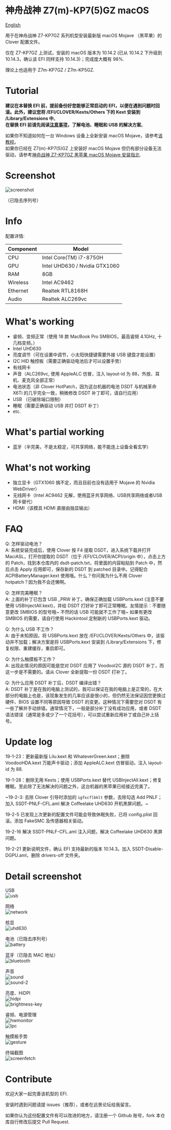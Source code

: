 # 神舟战神 Z7(m)-KP7(5)GZ macOS

[English](README-en.md)

用于在神舟战神 Z7-KP7GZ 系列机型安装最新版 macOS Mojave （黑苹果）的 Clover 配置文件。

仅在 Z7-KP7GZ 上测试，安装的 macOS 版本为 10.14.2 (已从 10.14.2 下升级到 10.14.3，确认该 EFI 同样支持 10.14.3)；完成度大概有 98%.

理论上也适用于 Z7m-KP7GZ / Z7m-KP5GZ.

# Tutorial

**建议在本替换 EFI 前，提前备份好您能够正常启动的 EFI，以便在遇到问题时回滚。此外，建议您将 /EFI/CLOVER/Kexts/Others 下的 Kext 安装到 /Library/Extensions 中**。  
**在替换 EFI 前请先阅读[注意事项](#FAQ)，了解电池、睡眠和 USB 的解决方案**。  

如果你不知道如何在一台 Windows 设备上全新安装 macOS Mojave，请参考[该教程](http://blog.daliansky.net/Lenovo-Xiaoxin-Air-13-macOS-Mojave-installation-tutorial.html)。  
如果你已经在 Z7(m)-KP7(5)GZ 上安装好 macOS Mojave 但仍有部分设备无法驱动，请参考[神舟战神 Z7-KP7GZ 黑苹果 macOS Mojave 安装指北](https://kirainmoe.com/blog/post/guide-on-hasee-z7-kp7gz-hackintosh-macos-mojave/).

# Screenshot

![screenshot](https://wx1.sinaimg.cn/large/9f1137b1gy1g0fim4a7ezj21770oan6a.jpg)

（已隐去序列号）

# Info

配置详情:

| Component | Model |
|--|--|
| CPU | Intel Core(TM) i7-8750H | 
| GPU | Intel UHD630 / Nvidia GTX1060
| RAM | 8GB |
| Wireless | Intel AC9462 |
| Ethernet | Realtek RTL8168H |
| Audio | Realtek ALC269vc |

# What's working

- 睿频、变频正常（使用 18 款 MacBook Pro SMBIOS，最高睿频 4.1GHz, 十几档变频。）
- Intel UHD630
- 亮度调节（可在设置中调节，小太阳快捷键需要外接 USB 键盘才能设置）
- I2C HID 触控板（需要正确驱动电池后才可以设置手势）
- 有线网卡
- 声音（ALC269vc, 使用 AppleALC 仿冒，注入 layout-id 为 88，外放、耳机、麦克风全部正常）
- 电池状态（非 Clover HotPatch，因为这台机器的电池 DSDT 与机械革命 X6Ti 的几乎完全一致，稍微修改 DSDT 补丁即可，请自行应用）
- USB （已破除端口限制）
- 睡眠（需要正确驱动 USB 并打 DSDT 补丁）
- etc.

# What's partial working

- 蓝牙（半完美，不是太稳定，可共享网络，能不能连上设备全看玄学）

# What's not working

- 独立显卡（GTX1060 搞不定，而且目前也没有适用于 Mojave 的 Nvidia WebDriver）
- 无线网卡（Intel AC9462 无解，使用蓝牙共享网络、USB共享网络或者USB网卡替代）
- HDMI（该模具 HDMI 直接由独显输出）

# FAQ

Q: 怎样驱动电池？  
A: 系统安装完成后，使用 Clover 按 F4 提取 DSDT，进入系统下载并打开 MaciASL，打开你提取的 DSDT（位于 /EFI/CLOVER/ACPI/origin 中），点击上方的 Patch，找到本仓库内的 dsdt-patch.txt，将里面的内容粘贴到 Patch 中，然后点击 Apply 应用即可，保存新的 DSDT 到 patched 目录中。记得配合 ACPIBatteryManager.kext 使用哦。什么？你问我为什么不用 Clover hotpatch？因为我不会还懒啊。  

Q: 怎样完美睡眠？  
A: 上面的补丁已包含 USB _PRW 补丁。确保正确加载 USBPorts.kext (注意不要使用 USBInjectAll.kext)，并给 DSDT 打好补丁即可正常睡眠。友情提示：不要随意更改 SMBIOS 的型号哦~ 不然的话 USB 可能就不工作了哦~ 如果有更改 SMBIOS 的需要，请自行使用 Hackintool 定制新的 USBPorts.kext 驱动。  

Q: 为什么 USB 不工作？  
A: 由于未知原因，将 USBPorts.kext 放在 /EFI/CLOVER/Kexts/Others 中，该驱动并不加载；解决方案是将 USBPorts.kext 安装到 /Library/Extensions 下，修复权限、重建缓存，重启即可。  

Q: 为什么触摸板不工作？  
A: 出现此情况的原因可能是您对 DSDT 应用了 VoodooI2C 源的 DSDT 补丁，而这一步是不需要的。请从 Clover 全新提取一份 DSDT 打补丁。  

Q: 为什么应用 DSDT 补丁后，DSDT 编译出错？  
A: DSDT 补丁是在我的电脑上测试的，我可以保证在我的电脑上是正常的，在大部分的电脑上也是，该现象发生的几率应该是很小的，但仍然无法保证因您更换过硬件、BIOS 设置不同等原因导致 DSDT 的变更。这种情况下需要您对 DSDT 有一些了解并手动排错。通常情况下，一般是部分补丁没有成功应用，或者 DSDT 语法错误（通常是多或少了一个花括号），可以尝试重新应用补丁或自己补上括号。    



# Update log

19-1-23：更新最新版 Lilu.kext 和 WhateverGreen.kext；删除 VoodooHDA.kext 万能声卡驱动；添加 AppleALC.kext 仿冒驱动，注入 layout-id 为 88.

19-1-28：删除无用 Kexts；使用 USBPorts.kext 替代 USBInjectAll.kext；修复睡眠。至此除了无法解决的问题之外，这台机器的黑苹果已经接近完美了。

~19-2-3: 去除 Clover 引导时添加的 `igfxcflbklt` 参数，去除勾选 Add PNLF；加入 SSDT-PNLF-CFL.aml 解决 Coffeelake UHD630 开机黑屏问题。~ 

19-2-5 已发现上次更新的配置文件可能会导致休眠失败，已将 config.plist 回滚。添加 FakeSMC 及传感器相关驱动。

19-2-16 解决 SSDT-PNLF-CFL.aml 注入问题，解决 Coffeelake UHD630 黑屏问题。

19-2-21 更新说明文件，确认 EFI 支持最新的版本 10.14.3。加入 SSDT-Disable-DGPU.aml，删除 drivers-off 文件夹。

# Detail screenshot

USB  
![usb](https://ws2.sinaimg.cn/large/9f1137b1gy1g0fimkywrfj20gv0bp3zn.jpg)

网络  
![network](https://wx3.sinaimg.cn/large/9f1137b1gy1g0finlomxaj20gv0bpaap.jpg)

核显  
![uhd630](https://ws1.sinaimg.cn/large/9f1137b1gy1g0fipr3magj20gv0bpjs9.jpg)

电池（已隐去序列号）  
![battery](https://wx3.sinaimg.cn/large/9f1137b1gy1g0fiq7gu9ej20gv0bpwfl.jpg)

蓝牙（已隐去 MAC 地址）  
![bluetooth](https://ws4.sinaimg.cn/large/9f1137b1gy1g0fiqm7c70j20gv0bpdh4.jpg)

声音  
![sound](https://wx2.sinaimg.cn/large/9f1137b1gy1g0fir5cqzmj20gv0bp751.jpg)  
![sound-2](https://ws3.sinaimg.cn/large/9f1137b1gy1g0firigeyhj20f00b7t95.jpg)  

亮度、HiDPI  
![hidpi](https://wx3.sinaimg.cn/large/9f1137b1gy1g0firynbysj21770oa477.jpg)  
![brightness-key](https://ws2.sinaimg.cn/large/9f1137b1gy1g0fisj7r1kj206j0660sx.jpg)  

睿频、电源管理  
![hwmonitor](https://wx3.sinaimg.cn/large/9f1137b1gy1g0fisxsg8jj206m0c3wf8.jpg)  
![lpc](https://wx2.sinaimg.cn/large/9f1137b1gy1g0fitafzljj20f00a1gm4.jpg)  

触摸板手势  
![gesture](https://wx4.sinaimg.cn/large/9f1137b1gy1g0fitjrcoqj20f00bk75e.jpg)  

终端截图  
![screenfetch](https://wx1.sinaimg.cn/large/9f1137b1gy1g0fitwobg3j20d5087my0.jpg)

# Contribute

欢迎大家一起完善该机型的 EFI. 

安装时遇到问题请提 issues（推荐），或者在远景论坛给我留言。

如果你认为这份配置文件有可以改进的地方，请注册一个 Github 账号，fork 本仓库自行修改后提交 Pull Request.